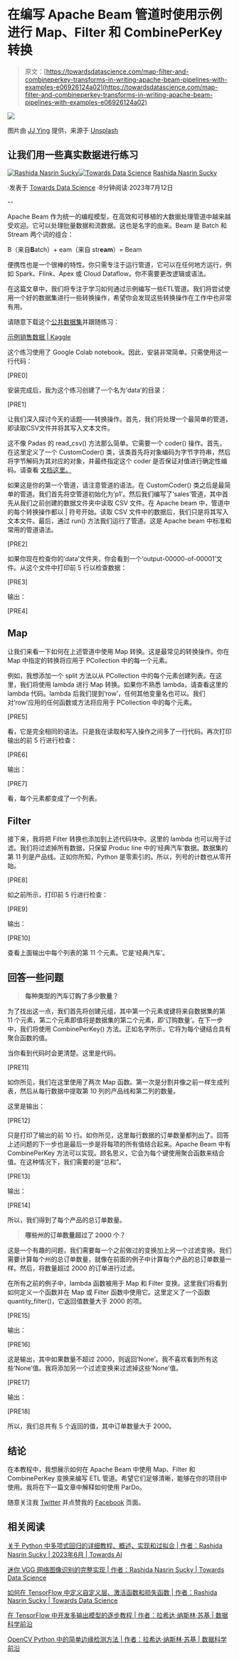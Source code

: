 # 在编写 Apache Beam 管道时使用示例进行 Map、Filter 和 CombinePerKey 转换

> 原文：[https://towardsdatascience.com/map-filter-and-combineperkey-transforms-in-writing-apache-beam-pipelines-with-examples-e06926124a02](https://towardsdatascience.com/map-filter-and-combineperkey-transforms-in-writing-apache-beam-pipelines-with-examples-e06926124a02)

![](../Images/3c0bc71612c5632ec1b351c55f68aa03.png)

图片由 [JJ Ying](https://unsplash.com/@jjying?utm_source=medium&utm_medium=referral) 提供，来源于 [Unsplash](https://unsplash.com/?utm_source=medium&utm_medium=referral)

## 让我们用一些真实数据进行练习

[](https://rashida00.medium.com/?source=post_page-----e06926124a02--------------------------------)[![Rashida Nasrin Sucky](../Images/42bd057e8eca255907c43c29a498f2ca.png)](https://rashida00.medium.com/?source=post_page-----e06926124a02--------------------------------)[](https://towardsdatascience.com/?source=post_page-----e06926124a02--------------------------------)[![Towards Data Science](../Images/a6ff2676ffcc0c7aad8aaf1d79379785.png)](https://towardsdatascience.com/?source=post_page-----e06926124a02--------------------------------) [Rashida Nasrin Sucky](https://rashida00.medium.com/?source=post_page-----e06926124a02--------------------------------)

·发表于 [Towards Data Science](https://towardsdatascience.com/?source=post_page-----e06926124a02--------------------------------) ·8分钟阅读·2023年7月12日

--

Apache Beam 作为统一的编程模型，在高效和可移植的大数据处理管道中越来越受欢迎。它可以处理批量数据和流数据。这也是名字的由来。Beam 是 Batch 和 Stream 两个词的组合：

B（来自**B**atch）+ eam（来自 str**eam**）= Beam

便携性也是一个很棒的特性。你只需专注于运行管道，它可以在任何地方运行，例如 Spark、Flink、Apex 或 Cloud Dataflow。你不需要更改逻辑或语法。

在这篇文章中，我们将专注于学习如何通过示例编写一些ETL管道。我们将尝试使用一个好的数据集进行一些转换操作，希望你会发现这些转换操作在工作中也非常有用。

请随意下载这个[公共数据集](https://creativecommons.org/publicdomain/zero/1.0/)并跟随练习：

[示例销售数据 | Kaggle](https://www.kaggle.com/datasets/kyanyoga/sample-sales-data)

这个练习使用了 Google Colab notebook。因此，安装非常简单。只需使用这一行代码：

[PRE0]

安装完成后，我为这个练习创建了一个名为‘data’的目录：

[PRE1]

让我们深入探讨今天的话题——转换操作。首先，我们将处理一个最简单的管道，即读取CSV文件并将其写入文本文件。

这不像 Padas 的 read_csv() 方法那么简单。它需要一个 coder() 操作。首先，在这里定义了一个 CustomCoder() 类，该类首先将对象编码为字节字符串，然后将字节解码为其对应的对象，并最终指定这个 coder 是否保证对值进行确定性编码。请查看 [文档这里。](https://beam.apache.org/releases/pydoc/2.2.0/apache_beam.coders.coders.html)

如果这是你的第一个管道，请注意管道的语法。在 CustomCoder() 类之后是最简单的管道。我们首先将空管道初始化为‘p1’。然后我们编写了‘sales’管道，其中首先从我们之前创建的数据文件夹中读取 CSV 文件。在 Apache beam 中，管道中的每个转换操作都以 | 符号开始。读取 CSV 文件中的数据后，我们只是将其写入文本文件。最后，通过 run() 方法我们运行了管道。这是 Apache beam 中标准和常用的管道语法。

[PRE2]

如果你现在检查你的‘data’文件夹，你会看到一个‘output-00000-of-00001’文件。从这个文件中打印前 5 行以检查数据：

[PRE3]

输出：

[PRE4]

## Map

让我们来看一下如何在上述管道中使用 Map 转换。这是最常见的转换操作。你在 Map 中指定的转换将应用于 PCollection 中的每一个元素。

例如，我想添加一个 split 方法以从 PCollection 中的每个元素创建列表。在这里，我们将使用 lambda 进行 Map 转换。如果你不熟悉 lambda，请查看这里的 lambda 代码。lambda 后我们提到‘row’，任何其他变量名也可以。我们对‘row’应用的任何函数或方法将应用于 PCollection 中的每个元素。

[PRE5]

看，它是完全相同的语法。只是我在读取和写入操作之间多了一行代码。再次打印输出的前 5 行进行检查：

[PRE6]

输出：

[PRE7]

看，每个元素都变成了一个列表。

## Filter

接下来，我将把 Filter 转换也添加到上述代码块中。这里的 lambda 也可以用于过滤。我们将过滤掉所有数据，只保留 Produc line 中的‘经典汽车’数据。数据集的第 11 列是产品线。正如你所知，Python 是零索引的。所以，列号的计数也从零开始。

[PRE8]

如之前所示，打印前 5 行进行检查：

[PRE9]

输出：

[PRE10]

查看上面输出中每个列表的第 11 个元素。它是‘经典汽车’。

## 回答一些问题

> **每种类型的汽车订购了多少数量？**

为了找出这一点，我们首先将创建元组，其中第一个元素或键将来自数据集的第 11 个元素，第二个元素即值将是数据集的第二个元素，即‘订购数量’。在下一步中，我们将使用 CombinePerKey() 方法。正如名字所示，它将为每个键结合具有聚合函数的值。

当你看到代码时会更清楚。这里是代码。

[PRE11]

如你所见，我们在这里使用了两次 Map 函数。第一次是分割并像之前一样生成列表，然后从每行数据中提取第 10 列的产品线和第二列的数量。

这里是输出：

[PRE12]

只是打印了输出的前 10 行。如你所见，这里每行数据的订单数量都列出了。回答上述问题的下一步也是最后一步是将每项的所有值结合起来。Apache Beam 中有 CombinePerKey 方法可以实现。顾名思义，它会为每个键使用聚合函数来结合值。在这种情况下，我们需要的是“总和”。

[PRE13]

输出：

[PRE14]

所以，我们得到了每个产品的总订单数量。

> **哪些州的订单数量超过了 2000 个？**

这是一个有趣的问题，我们需要每一个之前做过的变换加上另一个过滤变换。我们需要计算每个州的总订单数量，就像在前面的例子中计算每个产品的总订单数量一样。然后，将数量超过 2000 的订单进行过滤。

在所有之前的例子中，lambda 函数被用于 Map 和 Filter 变换。这里我们将看到如何定义一个函数并在 Map 或 Filter 函数中使用它。这里定义了一个函数 quantity_filter()，它返回值数量大于 2000 的项。

[PRE15]

输出：

[PRE16]

这是输出，其中如果数量不超过 2000，则返回‘None’。我不喜欢看到所有这些‘None’值。我将添加另一个过滤变换来过滤掉这些‘None’值。

[PRE17]

输出：

[PRE18]

所以，我们总共有 5 个返回的值，其中订单数量大于 2000。

## 结论

在本教程中，我想展示如何在 Apache Beam 中使用 Map、Filter 和 CombinePerKey 变换来编写 ETL 管道。希望它们足够清晰，能够在你的项目中使用。我将在下一篇文章中解释如何使用 ParDo。

随意关注我 [Twitter](https://twitter.com/rashida048) 并点赞我的 [Facebook](https://www.facebook.com/rashida.smith.161) 页面。

## 相关阅读

[关于 Python 中多项式回归的详细教程、概述、实现和过拟合 | 作者：Rashida Nasrin Sucky | 2023年6月 | Towards AI](https://pub.towardsai.net/a-detailed-tutorial-on-polynomial-regression-in-python-overview-implementation-and-overfitting-e319fc7e5b8f)

[迷你 VGG 网络图像识别的完整实现 | 作者：Rashida Nasrin Sucky | Towards Data Science](/complete-implementation-of-a-mini-vgg-network-for-image-recognition-849299480356)

[如何在 TensorFlow 中定义自定义层、激活函数和损失函数 | 作者：Rashida Nasrin Sucky | Towards Data Science](/how-to-define-custom-layer-activation-function-and-loss-function-in-tensorflow-bdd7e78eb67)

[在 TensorFlow 中开发多输出模型的逐步教程 | 作者：拉希达·纳斯林·苏基 | 数据科学前沿](/a-step-by-step-tutorial-to-develop-a-multi-output-model-in-tensorflow-ec9f13e5979c)

[OpenCV Python 中的简单边缘检测方法 | 作者：拉希达·纳斯林·苏基 | 数据科学前沿](/easy-method-of-edge-detection-in-opencv-python-db26972deb2d)
